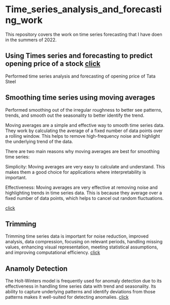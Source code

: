 # Time_series_analysis_and_forecasting_work

This repository covers the work on time series forecasting that I have doen in the summers of 2022.

## Using Times series and forecasting to predict opening price of a stock [click](https://github.com/beginner46/Time_series_analysis_and_forecasting_work/blob/main/TSAF_tata_steel.zip)

Performed time series analysis and forecasting of opening price of Tata Steel

## Smoothing time series using moving averages

Performed smoothing out of the irregular roughness to better see patterns, trends, and smooth out the seasonality to better identify the trend. 

Moving averages are a simple and effective way to smooth time series data. They work by calculating the average of a fixed number of data points over a rolling window. This helps to remove high-frequency noise and highlight the underlying trend of the data.

There are two main reasons why moving averages are best for smoothing time series:

Simplicity: Moving averages are very easy to calculate and understand. This makes them a good choice for applications where interpretability is important.

Effectiveness: Moving averages are very effective at removing noise and highlighting trends in time series data. This is because they average over a fixed number of data points, which helps to cancel out random fluctuations.

[click](https://github.com/beginner46/Time_series_analysis_and_forecasting_work/blob/main/Smoothing_time_series_moving_averages-main.zip)

## Trimming 

Trimming time series data is important for noise reduction, improved analysis, data compression, focusing on relevant periods, handling missing values, enhancing visual representation, meeting statistical assumptions, and improving computational efficiency. [click](https://github.com/beginner46/Time_series_analysis_and_forecasting_work/blob/main/trimming_time_series-main.zip)

## Anamoly Detection

The Holt-Winters model is frequently used for anomaly detection due to its effectiveness in handling time series data with trend and seasonality. Its ability to capture underlying patterns and identify deviations from those patterns makes it well-suited for detecting anomalies. [click](https://github.com/beginner46/Time_series_analysis_and_forecasting_work/blob/main/anomaly_using_holt_winter.zip)
